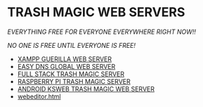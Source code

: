 # TRASH MAGIC WEB SERVERS

*EVERYTHING FREE FOR EVERYONE EVERYWHERE RIGHT NOW!!*

*NO ONE IS FREE UNTIL EVERYONE IS FREE!*

 - [XAMPP GUERILLA WEB SERVER](XAMPP/)
 - [EASY DNS GLOBAL WEB SERVER](EASYDNS/)
 - [FULL STACK TRASH MAGIC SERVER](TRASH/)
 - [RASPBERRY PI TRASH MAGIC SERVER](PI/)
 - [ANDROID KSWEB TRASH MAGIC WEB SERVER](KSWEB/)
 - [webeditor.html](webeditor.html)


